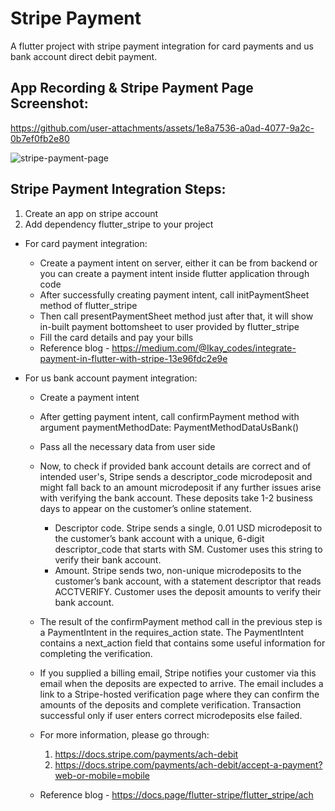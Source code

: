 # Stripe Payment

A flutter project with stripe payment integration for card payments and us bank account direct debit payment.

## App Recording & Stripe Payment Page Screenshot:


https://github.com/user-attachments/assets/1e8a7536-a0ad-4077-9a2c-0b7ef0fb2e80


![stripe-payment-page](https://github.com/user-attachments/assets/56617793-5181-446b-a3a3-a509448b6ae4)

## Stripe Payment Integration Steps:

1. Create an app on stripe account
2. Add dependency flutter_stripe to your project
   
- For card payment integration:
  - Create a payment intent on server, either it can be from backend or you can create a payment intent inside flutter application through code
  - After successfully creating payment intent, call initPaymentSheet method of flutter_stripe
  - Then call presentPaymentSheet method just after that, it will show in-built payment bottomsheet to user provided by flutter_stripe
  - Fill the card details and pay your bills
  - Reference blog - https://medium.com/@Ikay_codes/integrate-payment-in-flutter-with-stripe-13e96fdc2e9e
 
- For us bank account payment integration:
    - Create a payment intent
    - After getting payment intent, call confirmPayment method with argument paymentMethodDate: PaymentMethodDataUsBank()
    - Pass all the necessary data from user side
    - Now, to check if provided bank account details are correct and of intended user's, Stripe sends a descriptor_code microdeposit and might fall back to an amount microdeposit if any further issues arise with verifying the bank account. These deposits take 1-2 business days to appear on the customer’s online statement.
      
       - Descriptor code. Stripe sends a single, 0.01 USD microdeposit to the customer’s bank account with a unique, 6-digit descriptor_code that starts with SM. Customer uses this string to verify their bank account.
       - Amount. Stripe sends two, non-unique microdeposits to the customer’s bank account, with a statement descriptor that reads ACCTVERIFY. Customer uses the deposit amounts to verify their bank account.

   - The result of the confirmPayment method call in the previous step is a PaymentIntent in the requires_action state. The PaymentIntent contains a next_action field that contains some useful information for completing the verification.
   - If you supplied a billing email, Stripe notifies your customer via this email when the deposits are expected to arrive. The email includes a link to a Stripe-hosted verification page where they can confirm the amounts of the deposits and complete verification. Transaction successful only if user enters correct microdeposits else failed. 
    - For more information, please go through:
       1. https://docs.stripe.com/payments/ach-debit
       2. https://docs.stripe.com/payments/ach-debit/accept-a-payment?web-or-mobile=mobile 
    - Reference blog - https://docs.page/flutter-stripe/flutter_stripe/ach
